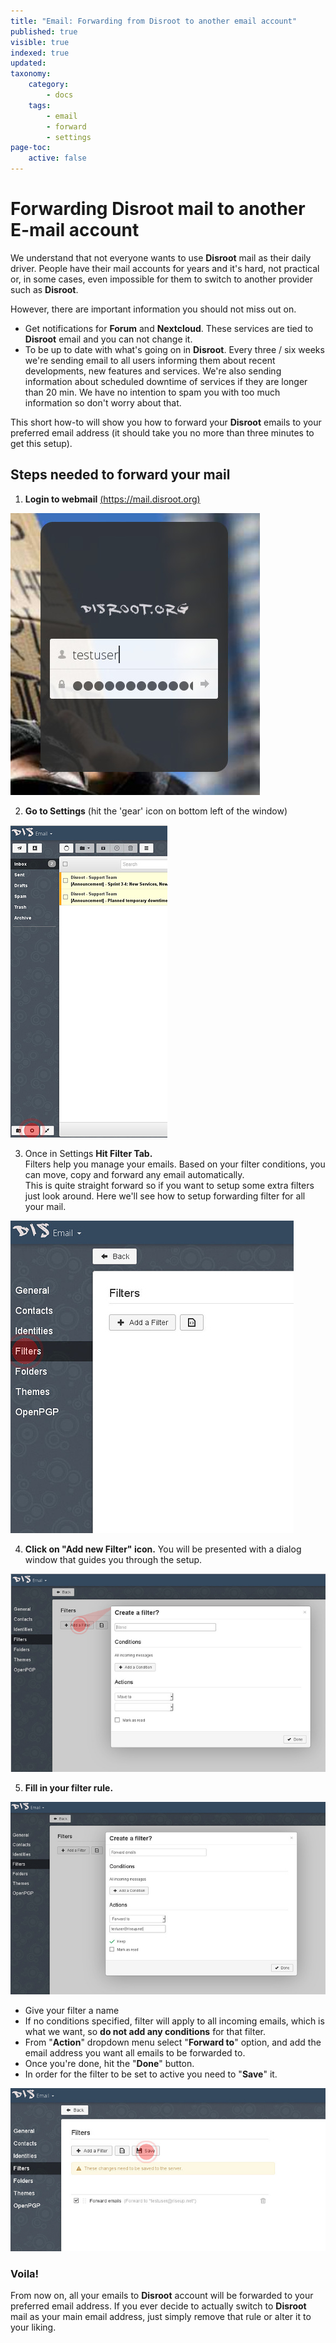 ```yaml
---
title: "Email: Forwarding from Disroot to another email account"
published: true
visible: true
indexed: true
updated:
taxonomy:
    category:
        - docs
    tags:
        - email
        - forward
        - settings
page-toc:
    active: false
---
```


# Forwarding Disroot mail to another E-mail account

We understand that not everyone wants to use **Disroot** mail as their daily driver. People have their mail accounts for years and it's hard, not practical or, in some cases, even impossible for them to switch to another provider such as **Disroot**.

However, there are important information you should not miss out on.

 - Get notifications for **Forum** and **Nextcloud**. These services are tied to **Disroot** email and you can not change it.
 - To be up to date with what's going on in **Disroot**. Every three / six weeks we're sending email to all users informing them about recent developments, new features and services. We're also sending information about scheduled downtime of services if they are longer than 20 min. We have no intention to spam you with too much information so don't worry about that.

This short how-to will show you how to forward your **Disroot** emails to your preferred email address (it should take you no more than three minutes to get this setup).

## Steps needed to forward your mail

1. **Login to webmail** [(https://mail.disroot.org)](https://mail.disroot.org)


![](en/login.jpg)


2. **Go to Settings** (hit the 'gear' icon on bottom left of the window)


![](en/webmail1.jpg)


3. Once in Settings **Hit Filter Tab.**<br>
Filters help you manage your emails. Based on your filter conditions, you can move, copy and forward any email automatically.<br>
This is quite straight forward so if you want to setup some extra filters just look around. Here we'll see how to setup forwarding filter for all your mail.


![](en/settings1.jpg)


4. **Click on "Add new Filter" icon.**
You will be presented with a dialog window that guides you through the setup.


![](en/filters1.jpg)

5. **Fill in your filter rule.**


![](en/filters2.jpg)


 - Give your filter a name
 - If no conditions specified, filter will apply to all incoming emails, which is what we want, so **do not add any conditions** for that filter.
 - From "**Action**" dropdown menu select "**Forward to**" option, and add the email address you want all emails to be forwarded to.
 - Once you're done, hit the "**Done**" button.
 - In order for the filter to be set to active you need to "**Save**" it.


![](en/filters3.jpg)

### Voila!

From now on, all your emails to **Disroot** account will be forwarded to your preferred email address. If you ever decide to actually switch to **Disroot** mail as your main email address, just simply remove that rule or alter it to your liking.
